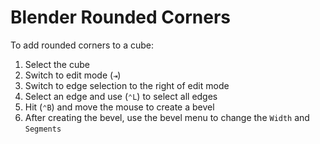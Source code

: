 # Blender Rounded Corners

To add rounded corners to a cube:

1. Select the cube
2. Switch to edit mode (`⇥`)
3. Switch to edge selection to the right of edit mode
4. Select an edge and use (`⌃L`) to select all edges
5. Hit (`⌃B`) and move the mouse to create a bevel
6. After creating the bevel, use the bevel menu to change the `Width` and `Segments`
